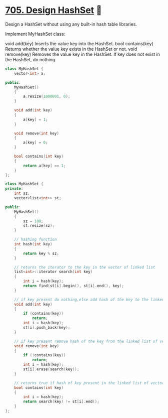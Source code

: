 # [705. Design HashSet](https://leetcode.com/problems/design-hashset/) 🌟

Design a HashSet without using any built-in hash table libraries.

Implement MyHashSet class:

void add(key) Inserts the value key into the HashSet.
bool contains(key) Returns whether the value key exists in the HashSet or not.
void remove(key) Removes the value key in the HashSet. If key does not exist in the HashSet, do nothing.

```cpp
class MyHashSet {
    vector<int> a;

public:
    MyHashSet()
    {
        a.resize(1000001, 0);
    }

    void add(int key)
    {
        a[key] = 1;
    }

    void remove(int key)
    {
        a[key] = 0;
    }

    bool contains(int key)
    {
        return a[key] == 1;
    }
};
```

```cpp
class MyHashSet {
private:
    int sz;
    vector<list<int>> st;

public:
    MyHashSet()
    {
        sz = 100;
        st.resize(sz);
    }

    // hashing function
    int hash(int key)
    {
        return key % sz;
    }

    // returns the iterator to the key in the vector of linked list
    list<int>::iterator search(int key)
    {
        int i = hash(key);
        return find(st[i].begin(), st[i].end(), key);
    }

    // if key present do nothing,else add hash of the key to the linked list of vector.
    void add(int key)
    {
        if (contains(key))
            return;
        int i = hash(key);
        st[i].push_back(key);
    }

    // if key present remove hash of the key from the linked list of vector,else do nothing.
    void remove(int key)
    {
        if (!contains(key))
            return;
        int i = hash(key);
        st[i].erase(search(key));
    }

    // returns true if hash of key present in the linked list of vector,else false.
    bool contains(int key)
    {
        int i = hash(key);
        return search(key) != st[i].end();
    }
};
```
